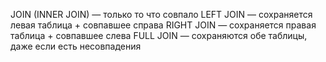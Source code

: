 JOIN (INNER JOIN) — только то что совпало
LEFT JOIN — сохраняется левая таблица + совпавшее справа
RIGHT JOIN — сохраняется правая таблица + совпавшее слева
FULL JOIN — сохраняются обе таблицы, даже если есть несовпадения